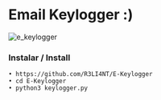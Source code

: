 # Email Keylogger :)

![e_keylogger](https://user-images.githubusercontent.com/75953873/146484367-380de282-d37c-4b16-aedf-da388b6e6f65.png)


### Instalar / Install

```
• https://github.com/R3LI4NT/E-Keylogger
• cd E-Keylogger
• python3 keylogger.py
```
